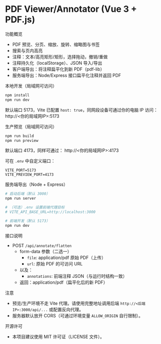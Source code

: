 # PDF Viewer/Annotator (Vue 3 + PDF.js)

功能概览
- PDF 预览、分页、缩放、旋转、缩略图与书签
- 搜索与页内高亮
- 注释：文本/高亮矩形/矩形，选择拖动，撤销/重做
- 注释持久化（localStorage）、JSON 导入/导出
- 客户端导出：将注释扁平化到新 PDF（pdf-lib）
- 服务端导出：Node/Express 接口扁平化注释并返回 PDF

本地开发（局域网可访问）
```bash
npm install
npm run dev
```
默认端口 5173，Vite 已配置 `host: true`，同网段设备可通过你的电脑 IP 访问：
http://<你的局域网IP>:5173

生产预览（局域网可访问）
```bash
npm run build
npm run preview
```
默认端口 4173，同样可通过：
http://<你的局域网IP>:4173

可在 `.env` 中自定义端口：
```
VITE_PORT=5173
VITE_PREVIEW_PORT=4173
```

服务端导出（Node + Express）
```bash
# 启动后端（默认 3000）
npm run server

# （可选）.env 设置前端代理目标
# VITE_API_BASE_URL=http://localhost:3000

# 前端开发（默认 5173）
npm run dev
```

接口说明
- POST `/api/annotate/flatten`
  - form-data 参数（二选一）
    - `file`: application/pdf 原始 PDF（上传）
    - `url`: 原始 PDF 的可访问 URL
  - 以及：
    - `annotations`: 前端注释 JSON（与运行时结构一致）
  - 返回：application/pdf（扁平化后的新 PDF）

注意
- 预览/生产环境不走 Vite 代理。请使用完整地址调用后端 `http://<后端IP>:3000/api/...` 或配置反向代理。
- 服务器默认放开 CORS（可通过环境变量 `ALLOW_ORIGIN` 自行限制）。

开源许可
- 本项目建议使用 MIT 许可证（LICENSE 文件）。
